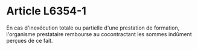 # Article L6354-1

En cas d'inexécution totale ou partielle d'une prestation de formation, l'organisme prestataire rembourse au cocontractant les sommes indûment perçues de ce fait.